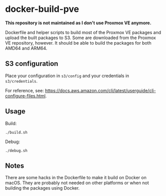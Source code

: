 # docker-build-pve

**This repository is not maintained as I don't use Proxmox VE anymore.**

Dockerfile and helper scripts to build most of the Proxmox VE packages and upload the built packages to S3. Some are downloaded from the Proxmox VE repository, however. It should be able to build the packages for both AMD64 and ARM64.

## S3 configuration

Place your configuration in `s3/config` and your credentials in `s3/credentials`. 

For reference, see: https://docs.aws.amazon.com/cli/latest/userguide/cli-configure-files.html.

## Usage

Build:

```
./build.sh
```

Debug:

```
./debug.sh
```

## Notes

There are some hacks in the Dockerfile to make it build on Docker on macOS. They are probably not needed on other platforms or when not building the packages using Docker.
